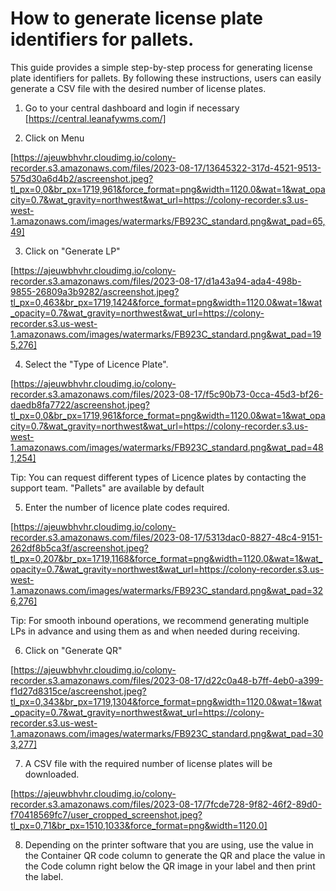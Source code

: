 # How to generate license plate identifiers for pallets.

This guide provides a simple step-by-step process for generating license plate identifiers for pallets. By following these instructions, users can easily generate a CSV file with the desired number of license plates.

1. Go to your central dashboard and login if necessary [https://central.leanafywms.com/]

2. Click on Menu

[https://ajeuwbhvhr.cloudimg.io/colony-recorder.s3.amazonaws.com/files/2023-08-17/13645322-317d-4521-9513-575d30a6d4b2/ascreenshot.jpeg?tl_px=0,0&br_px=1719,961&force_format=png&width=1120.0&wat=1&wat_opacity=0.7&wat_gravity=northwest&wat_url=https://colony-recorder.s3.us-west-1.amazonaws.com/images/watermarks/FB923C_standard.png&wat_pad=65,49]


3. Click on "Generate LP"

[https://ajeuwbhvhr.cloudimg.io/colony-recorder.s3.amazonaws.com/files/2023-08-17/d1a43a94-ada4-498b-9855-26809a3b9282/ascreenshot.jpeg?tl_px=0,463&br_px=1719,1424&force_format=png&width=1120.0&wat=1&wat_opacity=0.7&wat_gravity=northwest&wat_url=https://colony-recorder.s3.us-west-1.amazonaws.com/images/watermarks/FB923C_standard.png&wat_pad=195,276]


4. Select the "Type of Licence Plate".

[https://ajeuwbhvhr.cloudimg.io/colony-recorder.s3.amazonaws.com/files/2023-08-17/f5c90b73-0cca-45d3-bf26-daedb8fa7722/ascreenshot.jpeg?tl_px=0,0&br_px=1719,961&force_format=png&width=1120.0&wat=1&wat_opacity=0.7&wat_gravity=northwest&wat_url=https://colony-recorder.s3.us-west-1.amazonaws.com/images/watermarks/FB923C_standard.png&wat_pad=481,254]


Tip: You can request different types of Licence plates by contacting the support team. "Pallets" are available by default


5. Enter the number of licence plate codes required.

[https://ajeuwbhvhr.cloudimg.io/colony-recorder.s3.amazonaws.com/files/2023-08-17/5313dac0-8827-48c4-9151-262df8b5ca3f/ascreenshot.jpeg?tl_px=0,207&br_px=1719,1168&force_format=png&width=1120.0&wat=1&wat_opacity=0.7&wat_gravity=northwest&wat_url=https://colony-recorder.s3.us-west-1.amazonaws.com/images/watermarks/FB923C_standard.png&wat_pad=326,276]


Tip: For smooth inbound operations, we recommend generating multiple LPs in advance and using them as and when needed during receiving.


6. Click on "Generate QR"

[https://ajeuwbhvhr.cloudimg.io/colony-recorder.s3.amazonaws.com/files/2023-08-17/d22c0a48-b7ff-4eb0-a399-f1d27d8315ce/ascreenshot.jpeg?tl_px=0,343&br_px=1719,1304&force_format=png&width=1120.0&wat=1&wat_opacity=0.7&wat_gravity=northwest&wat_url=https://colony-recorder.s3.us-west-1.amazonaws.com/images/watermarks/FB923C_standard.png&wat_pad=303,277]


7. A CSV file with the required number of license plates will be downloaded.

[https://ajeuwbhvhr.cloudimg.io/colony-recorder.s3.amazonaws.com/files/2023-08-17/7fcde728-9f82-46f2-89d0-f70418569fc7/user_cropped_screenshot.jpeg?tl_px=0,71&br_px=1510,1033&force_format=png&width=1120.0]


8. Depending on the printer software that you are using, use the value in the Container QR code column to generate the QR and place the value in the Code column right below the QR image in your label and then print the label. 
